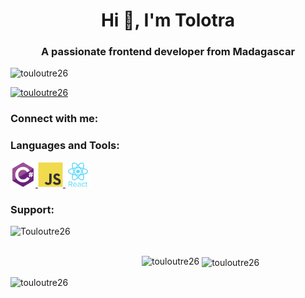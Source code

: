 <h1 align="center">Hi 👋, I'm Tolotra</h1>
<h3 align="center">A passionate frontend developer from Madagascar</h3>

<p align="left"> <img src="https://komarev.com/ghpvc/?username=touloutre26&label=Profile%20views&color=0e75b6&style=flat" alt="touloutre26" /> </p>

<p align="left"> <a href="https://github.com/ryo-ma/github-profile-trophy"><img src="https://github-profile-trophy.vercel.app/?username=touloutre26" alt="touloutre26" /></a> </p>

<h3 align="left">Connect with me:</h3>
<p align="left">
</p>

<h3 align="left">Languages and Tools:</h3>
<p align="left"> <a href="https://www.w3schools.com/cs/" target="_blank" rel="noreferrer"> <img src="https://raw.githubusercontent.com/devicons/devicon/master/icons/csharp/csharp-original.svg" alt="csharp" width="40" height="40"/> </a> <a href="https://developer.mozilla.org/en-US/docs/Web/JavaScript" target="_blank" rel="noreferrer"> <img src="https://raw.githubusercontent.com/devicons/devicon/master/icons/javascript/javascript-original.svg" alt="javascript" width="40" height="40"/> </a> <a href="https://reactjs.org/" target="_blank" rel="noreferrer"> <img src="https://raw.githubusercontent.com/devicons/devicon/master/icons/react/react-original-wordmark.svg" alt="react" width="40" height="40"/> </a> </p>

<h3 align="left">Support:</h3>
<p><a href="https://www.buymeacoffee.com/Touloutre26"> <img align="left" src="https://cdn.buymeacoffee.com/buttons/v2/default-yellow.png" height="50" width="210" alt="Touloutre26" /></a></p><br><br>

<p><img align="left" src="https://github-readme-stats.vercel.app/api/top-langs?username=touloutre26&show_icons=true&locale=en&layout=compact" alt="touloutre26" /></p>

<p>&nbsp;<img align="center" src="https://github-readme-stats.vercel.app/api?username=touloutre26&show_icons=true&locale=en" alt="touloutre26" /></p>

<p><img align="center" src="https://github-readme-streak-stats.herokuapp.com/?user=touloutre26&" alt="touloutre26" /></p>

